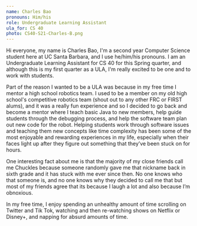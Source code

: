 ```yaml
---
name: Charles Bao
pronouns: Him/his
role: Undergraduate Learning Assistant
ula_for: CS 40
photo: CS40-S21-Charles-B.png
---
```

Hi everyone, my name is Charles Bao, I'm a second year Computer Science student here at UC Santa Barbara, and I use he/him/his pronouns. I am an Undergraduate Learning Assistant for CS 40 for this Spring quarter, and although this is my first quarter as a ULA, I'm really excited to be one and to work with students.

Part of the reason I wanted to be a ULA was because in my free time I mentor a high school robotics team. I used to be a member on my old high school's competitive robotics team (shout out to any other FRC or FIRST alums), and it was a really fun experience and so I decided to go back and become a mentor where I teach basic Java to new members, help guide students through the debugging process, and help the software team plan out new code for the robot. Helping students work through software issues and teaching them new concepts like time complexity has been some of the most enjoyable and rewarding experiences in my life, especially when their faces light up after they figure out something that they’ve been stuck on for hours.

One interesting fact about me is that the majority of my close friends call me Chuckles because someone randomly gave me that nickname back in sixth grade and it has stuck with me ever since then. No one knows who that someone is, and no one knows why they decided to call me that but most of my friends agree that its because I laugh a lot and also because I’m obnoxious.

In my free time, I enjoy spending an unhealthy amount of time scrolling on Twitter and Tik Tok, watching and then re-watching shows on Netflix or Disney+, and napping for absurd amounts of time.

